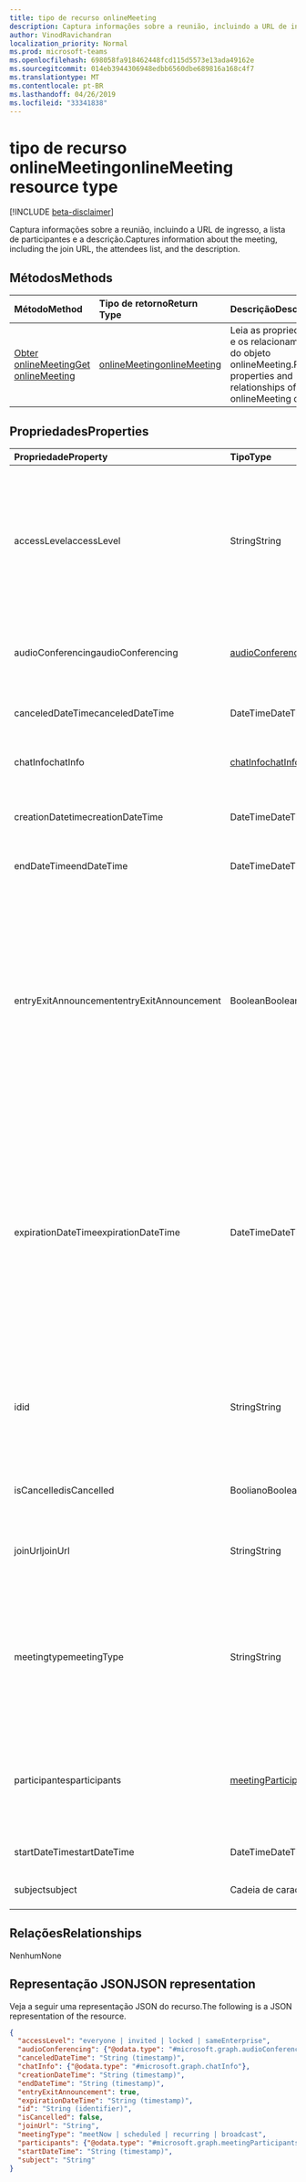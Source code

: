 ```yaml
---
title: tipo de recurso onlineMeeting
description: Captura informações sobre a reunião, incluindo a URL de ingresso, a lista de participantes e a descrição.
author: VinodRavichandran
localization_priority: Normal
ms.prod: microsoft-teams
ms.openlocfilehash: 698058fa918462448fcd115d5573e13ada49162e
ms.sourcegitcommit: 014eb3944306948edbb6560dbe689816a168c4f7
ms.translationtype: MT
ms.contentlocale: pt-BR
ms.lasthandoff: 04/26/2019
ms.locfileid: "33341838"
---
```

# <a name="onlinemeeting-resource-type"></a><span data-ttu-id="b62e7-103">tipo de recurso onlineMeeting</span><span class="sxs-lookup"><span data-stu-id="b62e7-103">onlineMeeting resource type</span></span>

[!INCLUDE [beta-disclaimer](../../includes/beta-disclaimer.md)]

<span data-ttu-id="b62e7-104">Captura informações sobre a reunião, incluindo a URL de ingresso, a lista de participantes e a descrição.</span><span class="sxs-lookup"><span data-stu-id="b62e7-104">Captures information about the meeting, including the join URL, the attendees list, and the description.</span></span>

## <a name="methods"></a><span data-ttu-id="b62e7-105">Métodos</span><span class="sxs-lookup"><span data-stu-id="b62e7-105">Methods</span></span>

| <span data-ttu-id="b62e7-106">Método</span><span class="sxs-lookup"><span data-stu-id="b62e7-106">Method</span></span>         | <span data-ttu-id="b62e7-107">Tipo de retorno</span><span class="sxs-lookup"><span data-stu-id="b62e7-107">Return Type</span></span> | <span data-ttu-id="b62e7-108">Descrição</span><span class="sxs-lookup"><span data-stu-id="b62e7-108">Description</span></span> |
|:---------------|:--------|:----------|
| [<span data-ttu-id="b62e7-109">Obter onlineMeeting</span><span class="sxs-lookup"><span data-stu-id="b62e7-109">Get onlineMeeting</span></span>](../api/onlinemeeting-get.md) | [<span data-ttu-id="b62e7-110">onlineMeeting</span><span class="sxs-lookup"><span data-stu-id="b62e7-110">onlineMeeting</span></span>](onlinemeeting.md) | <span data-ttu-id="b62e7-111">Leia as propriedades e os relacionamentos do objeto onlineMeeting.</span><span class="sxs-lookup"><span data-stu-id="b62e7-111">Read properties and relationships of onlineMeeting object.</span></span> |

## <a name="properties"></a><span data-ttu-id="b62e7-112">Propriedades</span><span class="sxs-lookup"><span data-stu-id="b62e7-112">Properties</span></span>

| <span data-ttu-id="b62e7-113">Propriedade</span><span class="sxs-lookup"><span data-stu-id="b62e7-113">Property</span></span>                  | <span data-ttu-id="b62e7-114">Tipo</span><span class="sxs-lookup"><span data-stu-id="b62e7-114">Type</span></span>                                                   | <span data-ttu-id="b62e7-115">Descrição</span><span class="sxs-lookup"><span data-stu-id="b62e7-115">Description</span></span>                                                                                                                |
| :------------------------ | :----------------------------------------------------- | :------------------------------------------------------------------------------------------------------------------------- |
| <span data-ttu-id="b62e7-116">accessLevel</span><span class="sxs-lookup"><span data-stu-id="b62e7-116">accessLevel</span></span>               | <span data-ttu-id="b62e7-117">String</span><span class="sxs-lookup"><span data-stu-id="b62e7-117">String</span></span>                                                 | <span data-ttu-id="b62e7-118">O nível de acesso que controla a admissão para a reunião online.</span><span class="sxs-lookup"><span data-stu-id="b62e7-118">The access level that controls admission to the online meeting.</span></span> <span data-ttu-id="b62e7-119">Os valores possíveis são: `everyone`, `invited`, `locked`, `sameEnterprise`, `unknown`.</span><span class="sxs-lookup"><span data-stu-id="b62e7-119">Possible values are: `everyone`, `invited`, `locked`, `sameEnterprise`, `unknown`.</span></span> |
| <span data-ttu-id="b62e7-120">audioConferencing</span><span class="sxs-lookup"><span data-stu-id="b62e7-120">audioConferencing</span></span>         | [<span data-ttu-id="b62e7-121">audioConferencing</span><span class="sxs-lookup"><span data-stu-id="b62e7-121">audioConferencing</span></span>](audioconferencing.md)              | <span data-ttu-id="b62e7-122">Representa as informações de acesso de telefone de um onlineMeeting.</span><span class="sxs-lookup"><span data-stu-id="b62e7-122">Represents phone access information for an onlineMeeting.</span></span> |
| <span data-ttu-id="b62e7-123">canceledDateTime</span><span class="sxs-lookup"><span data-stu-id="b62e7-123">canceledDateTime</span></span>          | <span data-ttu-id="b62e7-124">DateTime</span><span class="sxs-lookup"><span data-stu-id="b62e7-124">DateTime</span></span>                                               | <span data-ttu-id="b62e7-125">A hora em que a reunião foi cancelada.</span><span class="sxs-lookup"><span data-stu-id="b62e7-125">The time when the meeting was canceled.</span></span> |
| <span data-ttu-id="b62e7-126">chatInfo</span><span class="sxs-lookup"><span data-stu-id="b62e7-126">chatInfo</span></span>                  | [<span data-ttu-id="b62e7-127">chatInfo</span><span class="sxs-lookup"><span data-stu-id="b62e7-127">chatInfo</span></span>](chatinfo.md)                                | <span data-ttu-id="b62e7-128">O chat associado a esta reunião.</span><span class="sxs-lookup"><span data-stu-id="b62e7-128">The chat associated with this meeting.</span></span> |
| <span data-ttu-id="b62e7-129">creationDatetime</span><span class="sxs-lookup"><span data-stu-id="b62e7-129">creationDateTime</span></span>          | <span data-ttu-id="b62e7-130">DateTime</span><span class="sxs-lookup"><span data-stu-id="b62e7-130">DateTime</span></span>                                               | <span data-ttu-id="b62e7-131">A hora em que a reunião foi criada.</span><span class="sxs-lookup"><span data-stu-id="b62e7-131">The time when the meeting was created.</span></span> <span data-ttu-id="b62e7-132">Somente leitura.</span><span class="sxs-lookup"><span data-stu-id="b62e7-132">Read-only.</span></span>
| <span data-ttu-id="b62e7-133">endDateTime</span><span class="sxs-lookup"><span data-stu-id="b62e7-133">endDateTime</span></span>               | <span data-ttu-id="b62e7-134">DateTime</span><span class="sxs-lookup"><span data-stu-id="b62e7-134">DateTime</span></span>                                               | <span data-ttu-id="b62e7-135">Hora de término da reunião.</span><span class="sxs-lookup"><span data-stu-id="b62e7-135">End time of the meeting.</span></span> |
| <span data-ttu-id="b62e7-136">entryExitAnnouncement</span><span class="sxs-lookup"><span data-stu-id="b62e7-136">entryExitAnnouncement</span></span>     | <span data-ttu-id="b62e7-137">Boolean</span><span class="sxs-lookup"><span data-stu-id="b62e7-137">Boolean</span></span>                                                | <span data-ttu-id="b62e7-138">O status dos comunicados de presença para a reunião online.</span><span class="sxs-lookup"><span data-stu-id="b62e7-138">The attendance announcements status for the online meeting.</span></span> <span data-ttu-id="b62e7-139">Quando os comunicados de presença estiverem habilitados, a reunião online anunciará os nomes dos participantes que ingressarem na reunião por meio de áudio.</span><span class="sxs-lookup"><span data-stu-id="b62e7-139">When attendance announcements are enabled, the online meeting will announce the names of the participants who join the meeting through audio.</span></span> |
| <span data-ttu-id="b62e7-140">expirationDateTime</span><span class="sxs-lookup"><span data-stu-id="b62e7-140">expirationDateTime</span></span>        | <span data-ttu-id="b62e7-141">DateTime</span><span class="sxs-lookup"><span data-stu-id="b62e7-141">DateTime</span></span>                                               | <span data-ttu-id="b62e7-142">A data e a hora UTC (tempo Universal Coordenado) absoluta após a qual a reunião online pode ser excluída.</span><span class="sxs-lookup"><span data-stu-id="b62e7-142">The absolute Coordinated Universal Time (UTC) date and time after which the online meeting can be deleted.</span></span> <span data-ttu-id="b62e7-143">O dia e a hora devem estar entre um ano antes e dez anos após, a data e a hora atuais no servidor.</span><span class="sxs-lookup"><span data-stu-id="b62e7-143">The day and time must be between one year before, and ten years after, the current date and time on the server.</span></span> |
| <span data-ttu-id="b62e7-144">id</span><span class="sxs-lookup"><span data-stu-id="b62e7-144">id</span></span>                        | <span data-ttu-id="b62e7-145">String</span><span class="sxs-lookup"><span data-stu-id="b62e7-145">String</span></span>                                                 | <span data-ttu-id="b62e7-146">A ID associada à reunião online.</span><span class="sxs-lookup"><span data-stu-id="b62e7-146">The ID associated with the online meeting.</span></span> <span data-ttu-id="b62e7-147">Usado em uma solicitação HTTP GET como a ID.</span><span class="sxs-lookup"><span data-stu-id="b62e7-147">Used in a GET HTTP request as the ID.</span></span> <span data-ttu-id="b62e7-148">Somente leitura.</span><span class="sxs-lookup"><span data-stu-id="b62e7-148">Read-only.</span></span> <span data-ttu-id="b62e7-149">Servidor gerado.</span><span class="sxs-lookup"><span data-stu-id="b62e7-149">Server generated.</span></span> |
| <span data-ttu-id="b62e7-150">isCancelled</span><span class="sxs-lookup"><span data-stu-id="b62e7-150">isCancelled</span></span>               | <span data-ttu-id="b62e7-151">Booliano</span><span class="sxs-lookup"><span data-stu-id="b62e7-151">Boolean</span></span>                                                | <span data-ttu-id="b62e7-152">Se a reunião foi cancelada.</span><span class="sxs-lookup"><span data-stu-id="b62e7-152">Whether the meeting has been canceled.</span></span> |
| <span data-ttu-id="b62e7-153">joinUrl</span><span class="sxs-lookup"><span data-stu-id="b62e7-153">joinUrl</span></span>                   | <span data-ttu-id="b62e7-154">String</span><span class="sxs-lookup"><span data-stu-id="b62e7-154">String</span></span>                                                 | <span data-ttu-id="b62e7-155">A URL que é usada quando a reunião online é associada da Web.</span><span class="sxs-lookup"><span data-stu-id="b62e7-155">The URL that is used when the online meeting is joined from the web.</span></span> |
| <span data-ttu-id="b62e7-156">meetingtype</span><span class="sxs-lookup"><span data-stu-id="b62e7-156">meetingType</span></span>               | <span data-ttu-id="b62e7-157">String</span><span class="sxs-lookup"><span data-stu-id="b62e7-157">String</span></span>                                                 | <span data-ttu-id="b62e7-158">Os valores possíveis são `meetNow`: `scheduled`, `recurring`, `broadcast` , (Observação: a [criação](../api/application-post-onlinemeetings.md) de `meetNow`onlineMeeting só oferece suporte).</span><span class="sxs-lookup"><span data-stu-id="b62e7-158">Possible values are: `meetNow`, `scheduled`, `recurring`, `broadcast` (Note: [create onlineMeeting](../api/application-post-onlinemeetings.md) only supports `meetNow`).</span></span> |
| <span data-ttu-id="b62e7-159">participantes</span><span class="sxs-lookup"><span data-stu-id="b62e7-159">participants</span></span>              | [<span data-ttu-id="b62e7-160">meetingParticipants</span><span class="sxs-lookup"><span data-stu-id="b62e7-160">meetingParticipants</span></span>](meetingparticipants.md)          | <span data-ttu-id="b62e7-161">Os participantes associados à reunião online.</span><span class="sxs-lookup"><span data-stu-id="b62e7-161">The participants associated with the online meeting.</span></span>  <span data-ttu-id="b62e7-162">Isso inclui o organizador e os participantes.</span><span class="sxs-lookup"><span data-stu-id="b62e7-162">This includes the organizer and the attendees.</span></span> |
| <span data-ttu-id="b62e7-163">startDateTime</span><span class="sxs-lookup"><span data-stu-id="b62e7-163">startDateTime</span></span>             | <span data-ttu-id="b62e7-164">DateTime</span><span class="sxs-lookup"><span data-stu-id="b62e7-164">DateTime</span></span>                                               | <span data-ttu-id="b62e7-165">Hora de início da reunião.</span><span class="sxs-lookup"><span data-stu-id="b62e7-165">Start time of the meeting.</span></span> |
| <span data-ttu-id="b62e7-166">subject</span><span class="sxs-lookup"><span data-stu-id="b62e7-166">subject</span></span>                   | <span data-ttu-id="b62e7-167">Cadeia de caracteres</span><span class="sxs-lookup"><span data-stu-id="b62e7-167">String</span></span>                                                 | <span data-ttu-id="b62e7-168">O assunto da reunião online.</span><span class="sxs-lookup"><span data-stu-id="b62e7-168">The subject of the online meeting.</span></span> |

## <a name="relationships"></a><span data-ttu-id="b62e7-169">Relações</span><span class="sxs-lookup"><span data-stu-id="b62e7-169">Relationships</span></span>
<span data-ttu-id="b62e7-170">Nenhum</span><span class="sxs-lookup"><span data-stu-id="b62e7-170">None</span></span>

## <a name="json-representation"></a><span data-ttu-id="b62e7-171">Representação JSON</span><span class="sxs-lookup"><span data-stu-id="b62e7-171">JSON representation</span></span>

<span data-ttu-id="b62e7-172">Veja a seguir uma representação JSON do recurso.</span><span class="sxs-lookup"><span data-stu-id="b62e7-172">The following is a JSON representation of the resource.</span></span>

<!-- {
  "blockType": "resource",
  "optionalProperties": [

  ],
  "@odata.type": "microsoft.graph.onlineMeeting"
}-->
```json
{
  "accessLevel": "everyone | invited | locked | sameEnterprise",
  "audioConferencing": {"@odata.type": "#microsoft.graph.audioConferencing"},
  "canceledDateTime": "String (timestamp)",
  "chatInfo": {"@odata.type": "#microsoft.graph.chatInfo"},
  "creationDateTime": "String (timestamp)",
  "endDateTime": "String (timestamp)",
  "entryExitAnnouncement": true,
  "expirationDateTime": "String (timestamp)",
  "id": "String (identifier)",
  "isCancelled": false,
  "joinUrl": "String",
  "meetingType": "meetNow | scheduled | recurring | broadcast",
  "participants": {"@odata.type": "#microsoft.graph.meetingParticipants"},
  "startDateTime": "String (timestamp)",
  "subject": "String"
}
```